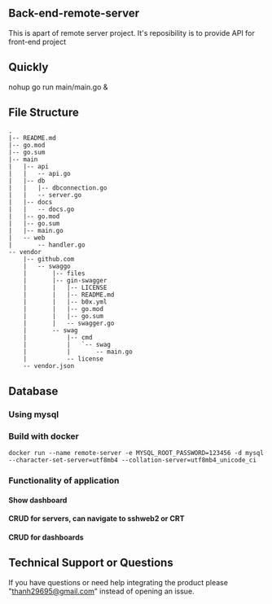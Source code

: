 ## Back-end-remote-server
This is apart of remote server project. It's reposibility is to provide API for front-end project

## Quickly
nohup go run main/main.go &

## File Structure

```
.
|-- README.md
|-- go.mod
|-- go.sum
|-- main
|   |-- api
|   |   -- api.go
|   |-- db
|   |   |-- dbconnection.go
|   |   -- server.go
|   |-- docs
|   |   -- docs.go
|   |-- go.mod
|   |-- go.sum
|   |-- main.go
|   -- web
|       -- handler.go
-- vendor
    |-- github.com
    |   -- swaggo
    |       |-- files
    |       |-- gin-swagger
    |       |   |-- LICENSE
    |       |   |-- README.md
    |       |   |-- b0x.yml
    |       |   |-- go.mod
    |       |   |-- go.sum
    |       |   -- swagger.go
    |       -- swag
    |           |-- cmd
    |           |   `-- swag
    |           |       -- main.go
    |           -- license
    -- vendor.json
```

## Database
### Using mysql
### Build with docker
```
docker run --name remote-server -e MYSQL_ROOT_PASSWORD=123456 -d mysql --character-set-server=utf8mb4 --collation-server=utf8mb4_unicode_ci
```

### Functionality of application
#### Show dashboard 
#### CRUD for servers, can navigate to sshweb2 or CRT
#### CRUD for dashboards


## Technical Support or Questions

If you have questions or need help integrating the product please "thanh29695@gmail.com" instead of opening an issue.

